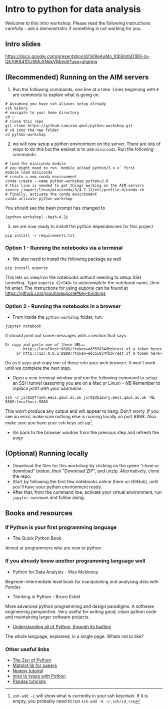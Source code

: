 # Intro to python for data analysis

Welcome to this intro workshop. Please read the following instructions carefully - ask a demonstrator if something is not working for you.

## Intro slides

https://docs.google.com/presentation/d/1sI9aAuMo_I0bShzbD1BG-Ia-Qk7dK841DU5MuXNdxVM/edit?usp=sharing

## (Recommended) Running on the AIM servers

1) Run the following commands, one line at a time. Lines beginning with `#` are comments to explain what is going on.

```
# Assuming you have ssh aliases setup already
ssh bibury
# navigate to your home directory
cd ~
# clone this repo
git clone https://github.com/aim-qmul/python-workshop.git
# cd into the new folder
cd python-workshop
```

2) we will now setup a python environment on the server. There are lots of ways to do this but the easiest is to use `miniconda`. Run the following commands:

```
# load the miniconda module
# you might need to run `module unload python/3.x.x` first
module load miniconda
# create a new conda environment
conda create --name python-workshop python=3.8
# this line is needed to get things working on the AIM servers
source /import/linux/miniconda/3/4.7.12/etc/profile.d/conda.sh
# finally, activate the conda environment
conda activate python-workshop
```

You should see the bash prompt has changed to

```
(python-workshop) -bash-4.2$
```

3) we are now ready to install the python dependencies for this project

```
pip install -r requirements.txt
```

### Option 1 - Running the notebooks via a terminal

- We also need to install the following package as well

```
pip install euporie
```

This lets us view/run the notebooks without needing to setup SSH tunneling. Type `euporie 02<TAB>` to autocomplete the notebook name, then hit enter. The instructions for using euporie can be found at https://github.com/joouha/euporie#key-bindings

### Option 2 - Running the notebooks in a browser

- From inside the `python-workshop` folder, run:

```
jupyter notebook
```

It should print out some messages with a section that says:

```
Or copy and paste one of these URLs:
        http://localhost:8888/?token=ed355834fbd<rest of a token here>
     or http://127.0.0.1:8888/?token=ed355834fbd<rest of a token here>
```

Do as it says and copy one of those into your web browser. It won't work until we complete the next step.

- Open a new terminal window and run the following command to setup an SSH tunnel (assuming you are on a Mac or Linux) - *NB Remember to replace jxr01 with your username*:

```
ssh -J jxr01@frank.eecs.qmul.ac.uk jxr01@bibury.eecs.qmul.ac.uk -NL 8888:localhost:8888
```

This won't produce any output and will appear to hang. Don't worry. If you see an error, make sure nothing else is running locally on port 8888. Also make sure you have your ssh keys set up[^1].

- Go back to the browser window from the previous step and refresh the page

[^1]: `ssh-add -L` will show what is currently in your ssh keychain. If it is empty, you probably need to run `ssh-add -K ~/.ssh/id_rsa`

## (Optional) Running locally

- Download the files for this workshop by clicking on the green "clone or download" button, then "Download ZIP", and unzip. Alternatively, clone the repo.
- Start by following the first few notebooks online (here on GitHub), until you'll have your python environment ready.
- After that, from the command line, activate your virtual environment, run `jupyter notebook` and follow along.

## Books and resources

### If Python is your first programming language

* The Quick Python Book 

Aimed at programmers who are new to python

### If you already know another programming language well

* Python for Data Analysis - Wes Mckinney

Beginner-intermediate level book for manipulating and analysing data with Pandas

* Thinking in Python - Bruce Eckel

More advanced python programming and design paradigms. A software engineering perspective. Very useful for writing good, clean python code and maintaining larger software projects.

* [Understanding all of Python, through its builtins](https://sadh.life/post/builtins)

The whole language, explained, in a single page. Whats not to like?

### Other useful links

* [The Zen of Python](https://www.python.org/dev/peps/pep-0020/)
* [Matplot lib for papers](https://github.com/jbmouret/matplotlib_for_papers)
* [Numpy tutorial](https://cs231n.github.io/python-numpy-tutorial/)
* [Intro to types with Python](https://auth0.com/blog/typing-in-python/)
* [Pandas tutorials](https://pandas.pydata.org/pandas-docs/dev/getting_started/tutorials.html)
